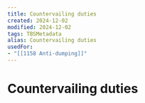 ```yaml
---
title: Countervailing duties
created: 2024-12-02
modified: 2024-12-02
tags: TBSMetadata
alias: Countervailing duties
usedFor:
- "[[1158 Anti-dumping]]"
---
```

# Countervailing duties
